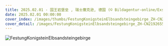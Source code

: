 ```yaml
---
title: 2025.02.01 - 国王岩堡垒 , 瑞士撒克逊, 德国 (© Bildagentur-online/Exss/Alamy)
date: 2025.02.01 00:00:00
cover_index: /images/thumbs/FestungKonigsteinElbsandsteingebirge_ZH-CN2192655745_533x300.jpg
cover_detail: /images/FestungKonigsteinElbsandsteingebirge_ZH-CN2192655745_1920x1080.jpg
---
```


![FestungKonigsteinElbsandsteingebirge](/images/FestungKonigsteinElbsandsteingebirge_ZH-CN2192655745_1920x1080.jpg)
